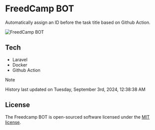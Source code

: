 # FreedCamp BOT

Automatically assign an ID before the task title based on Github Action.

![FreedCamp BOT](https://repository-images.githubusercontent.com/737932867/7d34798b-2680-471c-b089-a78a718d3d6a)

## Tech

- Laravel
- Docker
- Github Action

> [!NOTE]  
> History last updated on Tuesday, September 3rd, 2024, 12:38:38 AM

## License

The Freedcamp BOT is open-sourced software licensed under the [MIT license](https://opensource.org/licenses/MIT).
